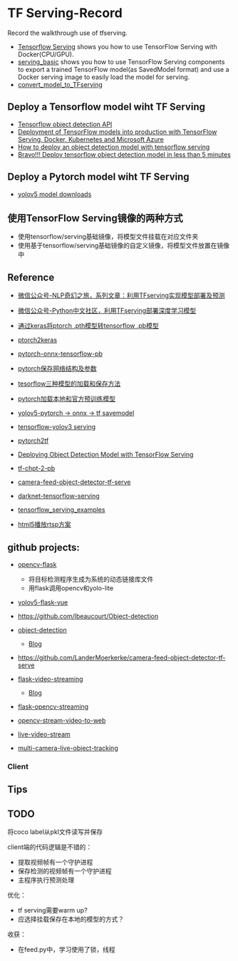 # TF Serving-Record

Record the walkthrough use of tfserving.

- [Tensorflow Serving](docs/tensorflow_serving_with_docker.md) shows you how to use TensorFlow Serving with Docker(CPU/GPU).
- [serving_basic](serving_basic.md) shows you how to use TensorFlow Serving components to export a trained TensorFlow model(as SavedModel format) and use a Docker serving image to easily load the model for serving.
- [convert_model_to_TFserving](docs/convert_model_to_TFserving.md)

## Deploy a Tensorflow model wiht TF Serving

- [Tensorflow object detection API](https://github.com/tensorflow/models/tree/master/research/object_detection)
- [Deployment of TensorFlow models into production with TensorFlow Serving, Docker, Kubernetes and Microsoft Azure](https://github.com/Vetal1977/tf_serving_example)
- [How to deploy an object detection model with tensorflow serving](https://www.freecodecamp.org/news/how-to-deploy-an-object-detection-model-with-tensorflow-serving-d6436e65d1d9/)
- [Bravo!!! Deploy tensorflow object detection model in less than 5 minutes](https://pierrepaci.medium.com/deploy-tensorflow-object-detection-model-in-less-than-5-minutes-604e6bb0bb04)


## Deploy a Pytorch model wiht TF Serving

- [yolov5 model downloads](https://github.com/ultralytics/yolov5/releases)


## 使用TensorFlow Serving镜像的两种方式

- 使用tensorflow/serving基础镜像，将模型文件挂载在对应文件夹
- 使用基于tensorflow/serving基础镜像的自定义镜像，将模型文件放置在镜像中


## Reference

- [微信公众号-NLP奇幻之旅，系列文章：利用TFserving实现模型部署及预测](https://mp.weixin.qq.com/s?src=11&timestamp=1633408156&ver=3355&signature=nypzJ7FC6vY7mSkG46ctafMVb5hj3TuaTmcNdbcp1UbtG9NywFNZGgHtt1G6bNbBK6N24Viy26Vkidi6VnWlr7uT9wM2*Ec9qEQs7U1NBM2S8TrUlrrzq2j-leWv7FXY&new=1)
- [微信公众号-Python中文社区，利用TFserving部署深度学习模型](https://mp.weixin.qq.com/s?src=11&timestamp=1633408370&ver=3355&signature=rqM2BY3HnMQz3pJ7wiDUK-M3hqr4Yudx-c*JhHPHIaLDdD9GUPBHSrD9RxWwO3axwKEULcJEKvJo1gXNe4gsI3JGBjMy2fiq-RmW5-kqiunBD6Joy*Y3crBOj2tSLPQE&new=1)
- [通过keras将ptorch .pth模型转tensorflow .pb模型](https://blog.csdn.net/pinggengxiu5246/article/details/104041386)
- [ptorch2keras](https://github.com/gmalivenko/pytorch2keras)
- [pytorch-onnx-tensorflow-pb](https://github.com/cinastanbean/pytorch-onnx-tensorflow-pb)
- [pytorch保存网络结构及参数](https://blog.csdn.net/qq_40520596/article/details/106955452)
- [tesorflow三种模型的加载和保存方法](https://blog.csdn.net/weixin_44388679/article/details/107458536)
- [pytorch加载本地和官方预训练模型](https://blog.csdn.net/weixin_36474809/article/details/89646008)
- [yolov5-pytorch -> onnx -> tf savemodel](https://blog.csdn.net/qq_36756866/article/details/116834551)
- [tensorflow-yolov3 serving](https://github.com/Byronnar/tensorflow-serving-yolov3)
- [pytorch2tf](https://github.com/yxlee245/pytorch2tf)
- [Deploying Object Detection Model with TensorFlow Serving](https://medium.com/innovation-machine/deploying-object-detection-model-with-tensorflow-serving-7f12ee59b036)
- [tf-chpt-2-pb](https://github.com/r1cebank/tf-ckpt-2-pb)


- [camera-feed-object-detector-tf-serve](https://github.com/LanderMoerkerke/camera-feed-object-detector-tf-serve)
- [darknet-tensorflow-serving](darknet-tensorflow-serving)
- [tensorflow_serving_examples](https://github.com/percent4/tensorflow_serving_examples)


- [html5播放rtsp方案](https://blog.csdn.net/u014535295/article/details/99303890)

## github projects:
- [opencv-flask](https://github.com/DataXujing/OpenCV-Flask)
  - 将目标检测程序生成为系统的动态链接库文件
  - 用flask调用opencv和yolo-lite
- [yolov5-flask-vue](https://github.com/Sharpiless/Yolov5-Flask-VUE)

- https://github.com/lbeaucourt/Object-detection
- [object-detection](https://github.com/cristianpb/object-detection)
  - [Blog](https://cristianpb.github.io/blog/ssd-yolo)
- https://github.com/LanderMoerkerke/camera-feed-object-detector-tf-serve

- [flask-video-streaming](https://github.com/miguelgrinberg/flask-video-streaming)
  - [Blog](https://blog.miguelgrinberg.com/post/flask-video-streaming-revisited)
  
- [flask-opencv-streaming](https://github.com/desertfury/flask-opencv-streaming)

- [opencv-stream-video-to-web](https://github.com/pornpasok/opencv-stream-video-to-web)

- [live-video-stream](https://github.com/sgino209/live_video_stream)

- [multi-camera-live-object-tracking](https://github.com/LeonLok/Multi-Camera-Live-Object-Tracking)





### Client




## Tips


## TODO

将coco label从pkl文件读写并保存



client端的代码逻辑是不错的：
- 提取视频帧有一个守护进程
- 保存检测的视频帧有一个守护进程
- 主程序执行预测处理

优化：
- tf serving需要warm up?
- 应选择挂载保存在本地的模型的方式？


收获：
- 在feed.py中，学习使用了锁，线程
